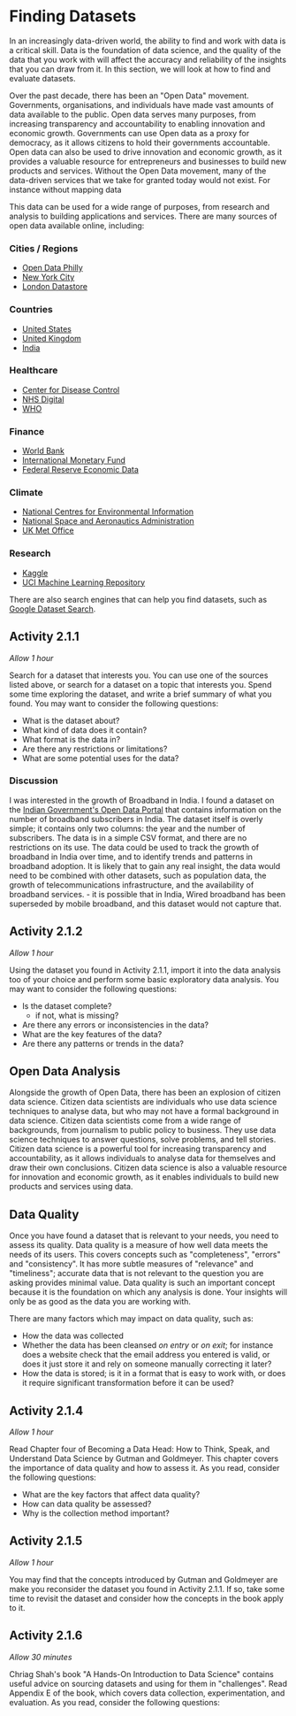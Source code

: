 # Finding Datasets

In an increasingly data-driven world, the ability to find and work with data is
a critical skill. Data is the foundation of data science, and the quality of the
data that you work with will affect the accuracy and reliability of the insights
that you can draw from it. In this section, we will look at how to find and
evaluate datasets.

Over the past decade, there has been an "Open Data" movement. Governments,
organisations, and individuals have made vast amounts of data available to the
public. Open data serves many purposes, from increasing transparency and
accountability to enabling innovation and economic growth. Governments can use
Open data as a proxy for democracy, as it allows citizens to hold their
governments accountable. Open data can also be used to drive innovation and
economic growth, as it provides a valuable resource for entrepreneurs and
businesses to build new products and services. Without the Open Data movement,
many of the data-driven services that we take for granted today would not exist.
For instance without mapping data

This data can be used for a wide range of purposes, from research and analysis
to building applications and services. There are many sources of open data
available online, including:

### Cities / Regions

- [Open Data Philly](https://opendataphilly.org/)
- [New York City](https://opendata.cityofnewyork.us/)
- [London Datastore](https://data.london.gov.uk/)

### Countries

- [United States](https://www.data.gov/)
- [United Kingdom](https://data.gov.uk/)
- [India](https://data.gov.in/)

### Healthcare

- [Center for Disease Control](https://www.cdc.gov/datastatistics/index.html)
- [NHS Digital](https://digital.nhs.uk/data-and-information)
- [WHO](https://www.who.int/data/gho)

### Finance

- [World Bank](https://data.worldbank.org/)
- [International Monetary Fund](https://www.imf.org/en/Data)
- [Federal Reserve Economic Data](https://fred.stlouisfed.org/)

### Climate

- [National Centres for Environmental Information](https://www.ncdc.noaa.gov/data-access)
- [National Space and Aeronautics Administration](https://data.nasa.gov/)
- [UK Met Office](https://www.metoffice.gov.uk/research/climate/climate-monitoring)

### Research

- [Kaggle](https://www.kaggle.com/datasets)
- [UCI Machine Learning Repository](https://archive.ics.uci.edu/ml/index.php)

There are also search engines that can help you find datasets, such as
[Google Dataset Search](https://datasetsearch.research.google.com/).

## Activity 2.1.1

_Allow 1 hour_

Search for a dataset that interests you. You can use one of the sources listed
above, or search for a dataset on a topic that interests you. Spend some time
exploring the dataset, and write a brief summary of what you found. You may want
to consider the following questions:

- What is the dataset about?
- What kind of data does it contain?
- What format is the data in?
- Are there any restrictions or limitations?
- What are some potential uses for the data?

### Discussion

I was interested in the growth of Broadband in India. I found a dataset on the
[Indian Government's Open Data Portal](https://visualize.data.gov.in/?inst=ae965f52-015d-47f6-a6ca-ada4c275970b)
that contains information on the number of broadband subscribers in India. The
dataset itself is overly simple; it contains only two columns: the year and the
number of subscribers. The data is in a simple CSV format, and there are no
restrictions on its use. The data could be used to track the growth of broadband
in India over time, and to identify trends and patterns in broadband adoption.
It is likely that to gain any real insight, the data would need to be combined
with other datasets, such as population data, the growth of telecommunications
infrastructure, and the availability of broadband services. - it is possible
that in India, Wired broadband has been superseded by mobile broadband, and this
dataset would not capture that.

## Activity 2.1.2

_Allow 1 hour_

Using the dataset you found in Activity 2.1.1, import it into the data analysis
too of your choice and perform some basic exploratory data analysis. You may
want to consider the following questions:

- Is the dataset complete?
  - if not, what is missing?
- Are there any errors or inconsistencies in the data?
- What are the key features of the data?
- Are there any patterns or trends in the data?

## Open Data Analysis

Alongside the growth of Open Data, there has been an explosion of citizen data
science. Citizen data scientists are individuals who use data science techniques
to analyse data, but who may not have a formal background in data science.
Citizen data scientists come from a wide range of backgrounds, from journalism
to public policy to business. They use data science techniques to answer
questions, solve problems, and tell stories. Citizen data science is a powerful
tool for increasing transparency and accountability, as it allows individuals to
analyse data for themselves and draw their own conclusions. Citizen data science
is also a valuable resource for innovation and economic growth, as it enables
individuals to build new products and services using data.

## Data Quality

Once you have found a dataset that is relevant to your needs, you need to assess
its quality. Data quality is a measure of how well data meets the needs of its
users. This covers concepts such as "completeness", "errors" and "consistency".
It has more subtle measures of "relevance" and "timeliness"; accurate data that
is not relevant to the question you are asking provides minimal value. Data
quality is such an important concept because it is the foundation on which any
analysis is done. Your insights will only be as good as the data you are working
with.

There are many factors which may impact on data quality, such as:

- How the data was collected
- Whether the data has been cleansed _on entry_ or _on exit_; for instance does
  a website check that the email address you entered is valid, or does it just
  store it and rely on someone manually correcting it later?
- How the data is stored; is it in a format that is easy to work with, or does
  it require significant transformation before it can be used?

## Activity 2.1.4

_Allow 1 hour_

Read Chapter four of Becoming a Data Head: How to Think, Speak, and Understand
Data Science by Gutman and Goldmeyer. This chapter covers the importance of data
quality and how to assess it. As you read, consider the following questions:

- What are the key factors that affect data quality?
- How can data quality be assessed?
- Why is the collection method important?

<!-- TODO: more content here linking the concepts back to the topic -->

## Activity 2.1.5

_Allow 1 hour_

You may find that the concepts introduced by Gutman and Goldmeyer are make you
reconsider the dataset you found in Activity 2.1.1. If so, take some time to
revisit the dataset and consider how the concepts in the book apply to it.

## Activity 2.1.6

_Allow 30 minutes_

Chriag Shah's book "A Hands-On Introduction to Data Science" contains useful
advice on sourcing datasets and using for them in "challenges". Read Appendix E
of the book, which covers data collection, experimentation, and evaluation. As
you read, consider the following questions:

